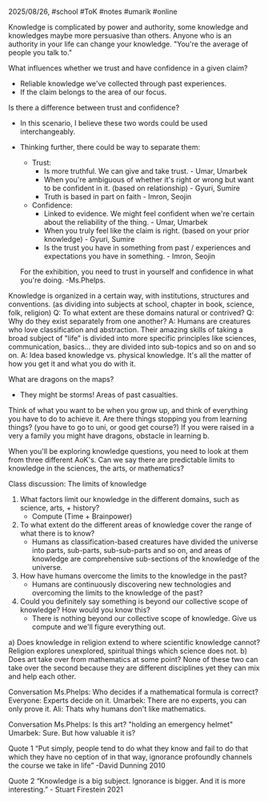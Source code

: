 2025/08/26, #school #ToK #notes #umarik #online 

Knowledge is complicated by power and authority, some knowledge and knowledges maybe more persuasive than others. Anyone who is an authority in your life can change your knowledge. "You're the average of people you talk to." 

What influences whether we trust and have confidence in a given claim?
-  Reliable knowledge we've collected through past experiences.
- If the claim belongs to the area of our focus.

Is there a difference between trust and confidence?
- In this scenario, I believe these two words could be used interchangeably.
- Thinking further, there could be way to separate them:
	- Trust: 
		- Is more truthful. We can give and take trust. - Umar, Umarbek
		- When you're ambiguous of whether it's right or wrong but want to be confident in it. (based on relationship) - Gyuri, Sumire
		- Truth is based in part on faith - Imron, Seojin
	- Confidence: 
		- Linked to evidence. We might feel confident when we're certain about the reliability of the thing. - Umar, Umarbek
		- When you truly feel like the claim is right. (based on your prior knowledge) - Gyuri, Sumire
		- Is the trust you have in something from past / experiences and expectations you have in something. - Imron, Seojin

	For the exhibition, you need to trust in yourself and confidence in what you're doing. 
	-Ms.Phelps.

Knowledge is organized in a certain way, with institutions, structures and conventions. (as dividing into subjects at school, chapter in book, science, folk, religion)
Q: To what extent are these domains natural or contrived?
Q: Why do they exist separately from one another?
A: Humans are creatures who love classification and abstraction. Their amazing skills of taking a broad subject of "life" is divided into more specific principles like sciences, communication, basics... they are divided into sub-topics and so on and so on. 
A: Idea based knowledge vs. physical knowledge. It's all the matter of how you get it and what you do with it.

What are dragons on the maps?
- They might be storms! Areas of past casualties.

Think of what you want to be when you grow up, and think of everything you have to do to achieve it.
Are there things stopping you from learning things? (you have to go to uni, or good get course?) If you were raised in a very a family you might have dragons, obstacle in learning b.

When you'll be exploring knowledge questions, you need to look at them from three different AoK's.
	Can we say there are predictable limits to knowledge in the sciences, the arts, or mathematics?

Class discussion: The limits of knowledge
1. What factors limit our knowledge in the different domains, such as science, arts, + history?
	- Compute (Time + Brainpower)
2. To what extent do the different areas of knowledge cover the range of what there is to know?
	- Humans as classification-based creatures have divided the universe into parts, sub-parts, sub-sub-parts and so on, and areas of knowledge are comprehensive sub-sections of the knowledge of the universe.
3. How have humans overcome the limits to the knowledge in the past?
	- Humans are continuously discovering new technologies and overcoming the limits to the knowledge of the past?
4. Could you definitely say something is beyond our collective scope of knowledge? How would you know this?
	- There is nothing beyond our collective scope of knowledge. Give us compute and we'll figure everything out.

a) Does knowledge in religion extend to where scientific knowledge cannot?
	Religion explores unexplored, spiritual things which science does not.
b) Does art take over from mathematics at some point?
	None of these two can take over the second because they are different disciplines yet they can mix and help each other.

Conversation
	Ms.Phelps: Who decides if a mathematical formula is correct?
	Everyone: Experts decide on it.
	Umarbek: There are no experts, you can only prove it.
	Ali: Thats why humans don't like mathematics.

Conversation
	Ms.Phelps: Is this art? "holding an emergency helmet"
	Umarbek: Sure. But how valuable it is?

Quote 1
	“Put simply, people tend to do what they know and fail to do that which they have no ception of in that way, ignorance profoundly channels the course we take in life” 
	-David Dunning 2010

Quote 2
	“Knowledge is a big subject. Ignorance is bigger. And it is more interesting.” 
	- Stuart Firestein 2021